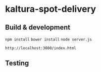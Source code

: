 # kaltura-spot-delivery


## Build & development

`npm install`
`bower install`
`node server.js`

`http://localhost:3000/index.html`


## Testing
